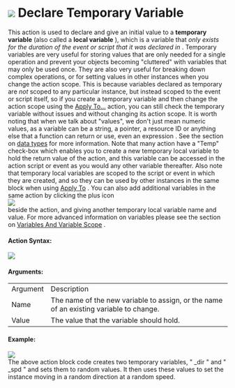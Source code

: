 #  ![](https://gms.magecorn.com/Manual/assets/Images/Scripting_Reference/Drag_And_Drop/Reference/Common/i_Common_Temp_Var.png) Declare Temporary Variable

This action is used to declare and give an initial value to a
**temporary variable** (also called a **local variable** ), which is a
variable that *only exists for the duration of the event or script that
it was declared in* . Temporary variables are very useful for storing
values that are only needed for a single operation and prevent your
objects becoming "cluttered" with variables that may only be used once.
They are also very useful for breaking down complex operations, or for
setting values in other instances when you change the action scope. This
is because variables declared as temporary are *not* scoped to any
particular instance, but instead scoped to the event or script itself,
so if you create a temporary variable and then change the action scope
using the [Apply To...](Apply_To..) action, you can still check the
temporary variable without issues and without changing its action scope.
It is worth noting that when we talk about "values", we don't just mean
numeric values, as a variable can be a string, a pointer, a resource ID
or anything else that a function can return or use, even an expression .
See the section on [data
types](../../../GameMaker_Language/GML_Overview/Data_Types) for more
information. Note that many action have a "Temp" check-box which enables
you to create a new temporary local variable to hold the return value of
the action, and this variable can be accessed in the action script or
event as you would any other variable thereafter. Also note that
temporary local variables are scoped to the script or event in which
they are created, and so they can be used by other instances in the same
block when using [Apply To](Apply_To..) . You can also add
additional variables in the same action by clicking the plus icon  
![](https://gms.magecorn.com/Manual/assets/Images/Scripting_Reference/Drag_And_Drop/Reference/Icon_Expand_Arguments.png)  
beside the action, and giving another temporary local variable name and
value. For more advanced information on variables please see the section
on [Variables And Variable
Scope](../../../GameMaker_Language/GML_Overview/Variables_And_Variable_Scope)
.

#### Action Syntax:

  
![](https://gms.magecorn.com/Manual/assets/Images/Scripting_Reference/Drag_And_Drop/Reference/Common/a_Common_Declare_Temp_Var.png)  

#### Arguments:

|          |                                                                                        |
|----------|----------------------------------------------------------------------------------------|
| Argument | Description                                                                            |
| Name     | The name of the new variable to assign, or the name of an existing variable to change. |
| Value    | The value that the variable should hold.                                               |

#### Example:

  
![](https://gms.magecorn.com/Manual/assets/Images/Scripting_Reference/Drag_And_Drop/Reference/Common/e_Common_Declare_Temp.png)  
The above action block code creates two temporary variables, " \_dir "
and " \_spd " and sets them to random values. It then uses these values
to set the instance moving in a random direction at a random speed.
